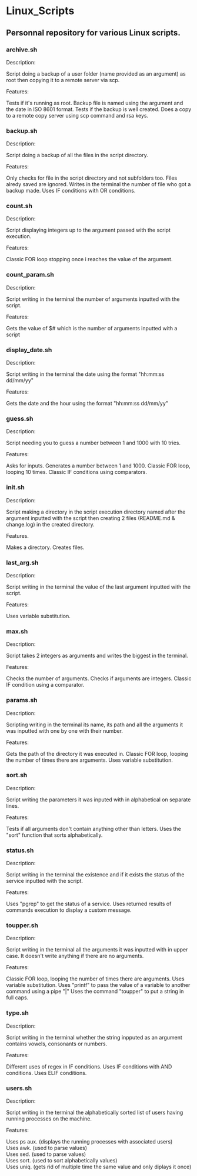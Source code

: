 # Linux_Scripts

## Personnal repository for various Linux scripts.

### **archive.sh**

Description:

Script doing a backup of a user folder (name provided as an argument) as root then copying it to a remote server via scp.

Features:

Tests if it's running as root.
Backup file is named using the argument and the date in ISO 8601 format.
Tests if the backup is well created.
Does a copy to a remote copy server using scp command and rsa keys.

### **backup.sh**

Description:

Script doing a backup of all the files in the script directory.

Features:

Only checks for file in the script directory and not subfolders too.
Files alredy saved are ignored.
Writes in the terminal the number of file who got a backup made.
Uses IF conditions with OR conditions.

### **count.sh**

Description:

Script displaying integers up to the argument passed with the script execution.

Features:

Classic FOR loop stopping once i reaches the value of the argument.

### **count_param.sh**

Description:

Script writing in the terminal the number of arguments inputted with the script.

Features:

Gets the value of $# which is the number of arguments inputted with a script

### **display_date.sh**

Description:

Script writing in the terminal the date using the format "hh:mm:ss dd/mm/yy"

Features:

Gets the date and the hour using the format "hh:mm:ss dd/mm/yy"

### **guess.sh**

Description:

Script needing you to guess a number between 1 and 1000 with 10 tries.

Features:

Asks for inputs.
Generates a number between 1 and 1000.
Classic FOR loop, looping 10 times.
Classic IF conditions using comparators.

### **init.sh**

Description:

Script making a directory in the script execution directory named after the argument inputted with the script then creating 2 files (README.md & change.log) in the created directory.

Features.

Makes a directory.
Creates files.

### **last_arg.sh**

Description:

Script writing in the terminal the value of the last argument inputted with the script.

Features:

Uses variable substitution.

### **max.sh**

Description:

Script takes 2 integers as arguments and writes the biggest in the terminal.

Features:

Checks the number of arguments.
Checks if arguments are integers.
Classic IF condition using a comparator.

### **params.sh**

Description:

Scripting writing in the terminal its name, its path and all the arguments it was inputted with one by one with their number.

Features:

Gets the path of the directory it was executed in.
Classic FOR loop, looping the number of times there are arguments.
Uses variable substitution.

### **sort.sh**

Description:

Script writing the parameters it was inputed with in alphabetical on separate lines.

Features:

Tests if all arguments don't contain anything other than letters.
Uses the "sort" function that sorts alphabetically.

### **status.sh**

Description:

Script writing in the terminal the existence and if it exists the status of the service inputted with the script.

Features:

Uses "pgrep" to get the status of a service.
Uses returned results of commands execution to display a custom message.

### **toupper.sh**

Description:

Script writing in the terminal all the arguments it was inputted with in upper case.
It doesn't write anything if there are no arguments.

Features:

Classic FOR loop, looping the number of times there are arguments.
Uses variable substitution.
Uses "printf" to pass the value of a variable to another command using a pipe "|"
Uses the command "toupper" to put a string in full caps.

### **type.sh**

Description:

Script writing in the terminal whether the string inpputed as an argument contains vowels, consonants or numbers.

Features:

Different uses of regex in IF conditions.
Uses IF conditions with AND conditions.
Uses ELIF conditions.

### **users.sh**

Description:

Script writing in the terminal the alphabetically sorted list of users having running processes on the machine.

Features:

Uses ps aux. (displays the running processes with associated users)<br>
Uses awk. (used to parse values)<br>
Uses sed. (used to parse values)<br>
Uses sort. (used to sort alphabetically values)<br>
Uses uniq. (gets rid of multiple time the same value and only diplays it once)<br>
